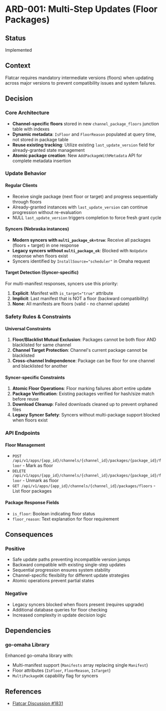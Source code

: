 # ARD-001: Multi-Step Updates (Floor Packages)

## Status
Implemented

## Context
Flatcar requires mandatory intermediate versions (floors) when updating across major versions to prevent compatibility issues and system failures.

## Decision

### Core Architecture
- **Channel-specific floors** stored in new `channel_package_floors` junction table with indexes
- **Dynamic metadata**: `IsFloor` and `FloorReason` populated at query time, not stored in package table
- **Reuse existing tracking**: Utilize existing `last_update_version` field for already-granted state management
- **Atomic package creation**: New `AddPackageWithMetadata` API for complete metadata insertion

### Update Behavior

#### Regular Clients
- Receive single package (next floor or target) and progress sequentially through floors
- Already-granted instances with `last_update_version` can continue progression without re-evaluation
- NULL `last_update_version` triggers completion to force fresh grant cycle

#### Syncers (Nebraska instances)
- **Modern syncers with `multi_package_ok=true`**: Receive all packages (floors + target) in one response
- **Legacy syncers without `multi_package_ok`**: Blocked with `NoUpdate` response when floors exist
- Syncers identified by `InstallSource="scheduler"` in Omaha request

#### Target Detection (Syncer-specific)
For multi-manifest responses, syncers use this priority:
1. **Explicit**: Manifest with `is_target="true"` attribute
2. **Implicit**: Last manifest that is NOT a floor (backward compatibility)
3. **None**: All manifests are floors (valid - no channel update)

### Safety Rules & Constraints

#### Universal Constraints
1. **Floor/Blacklist Mutual Exclusion**: Packages cannot be both floor AND blacklisted for same channel
2. **Channel Target Protection**: Channel's current package cannot be blacklisted
3. **Cross-channel Independence**: Package can be floor for one channel and blacklisted for another

#### Syncer-specific Constraints
1. **Atomic Floor Operations**: Floor marking failures abort entire update
2. **Package Verification**: Existing packages verified for hash/size match before reuse
3. **Download Cleanup**: Failed downloads cleaned up to prevent orphaned files
4. **Legacy Syncer Safety**: Syncers without multi-package support blocked when floors exist

### API Endpoints

#### Floor Management
- `POST /api/v1/apps/{app_id}/channels/{channel_id}/packages/{package_id}/floor` - Mark as floor
- `DELETE /api/v1/apps/{app_id}/channels/{channel_id}/packages/{package_id}/floor` - Unmark as floor
- `GET /api/v1/apps/{app_id}/channels/{channel_id}/packages/floors` - List floor packages

#### Package Response Fields
- `is_floor`: Boolean indicating floor status
- `floor_reason`: Text explanation for floor requirement

## Consequences

### Positive
- Safe update paths preventing incompatible version jumps
- Backward compatible with existing single-step updates
- Sequential progression ensures system stability
- Channel-specific flexibility for different update strategies
- Atomic operations prevent partial states

### Negative
- Legacy syncers blocked when floors present (requires upgrade)
- Additional database queries for floor checking
- Increased complexity in update decision logic

## Dependencies

### go-omaha Library
Enhanced go-omaha library with:
- Multi-manifest support (`Manifests` array replacing single `Manifest`)
- Floor attributes (`IsFloor`, `FloorReason`, `IsTarget`)
- `MultiPackageOK` capability flag for syncers

## References
- [Flatcar Discussion #1831](https://github.com/flatcar/Flatcar/discussions/1831)